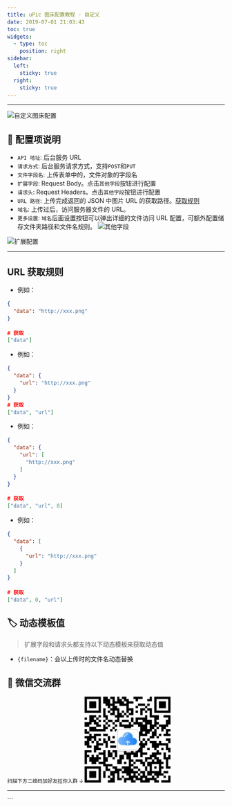 ```yaml
---
title: uPic 图床配置教程 - 自定义
date: 2019-07-01 21:03:43
toc: true
widgets:
  - type: toc
    position: right
sidebar:
  left:
    sticky: true
  right:
    sticky: true
---
```


<hr>

![自定义图床配置](https://gitee.com/gee1k/oss/raw/master/tutorials/custom-host.png)

## 📝 配置项说明

- `API 地址`: 后台服务 URL
- `请求方式`: 后台服务请求方式，支持`POST`和`PUT`
- `文件字段名`: 上传表单中的，文件对象的字段名
- `扩展字段`: Request Body。点击`其他字段`按钮进行配置
- `请求头`: Request Headers。点击`其他字段`按钮进行配置
- `URL 路径`: 上传完成返回的 JSON 中图片 URL 的获取路径。[获取规则](#URL-获取规则)
- `域名`: 上传过后，访问服务器文件的 URL。
- `更多设置`: `域名`后面设置按钮可以弹出详细的文件访问 URL 配置，可额外配置储存文件夹路径和文件名规则。
![其他字段](https://gitee.com/gee1k/oss/raw/master/tutorials/custom-host-extension-field.png)

![扩展配置](https://gitee.com/gee1k/oss/raw/master/tutorials/custom-host-extension.png)

<hr>

## URL 获取规则

- 例如：

```json
{
  "data": "http://xxx.png"
}

# 获取
["data"]
```

- 例如：

```json
{
  "data": {
    "url": "http://xxx.png"
  }
}
# 获取
["data", "url"]
```

- 例如：

```json
{
  "data": {
    "url": [
      "http://xxx.png"
    ]
  }
}

# 获取
["data", "url", 0]
```

- 例如：

```json
{
  "data": [
    {
      "url": "http://xxx.png"
    }
  ]
}

# 获取
["data", 0, "url"]

```

## 🏷 动态模板值

> 扩展字段和请求头都支持以下动态模板来获取动态值

- `{filename}`：会以上传时的文件名动态替换

## 💌 微信交流群
  <small>扫描下方二维码加好友拉你入群 ↓ </small>
	<img src="https://raw.githubusercontent.com/gee1k/oss/master/personal/geee1k.JPG" height="200" style="height:200px">

<hr>
```
